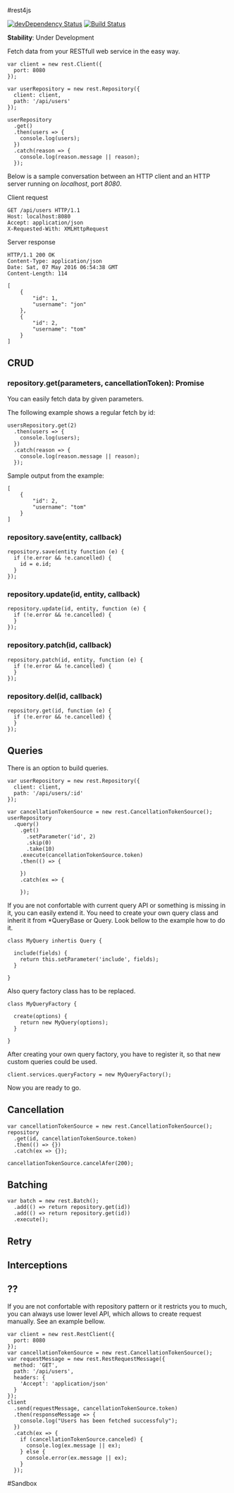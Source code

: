 #rest4js

[![devDependency Status](https://david-dm.org/gedbac/rest4js/dev-status.svg)](https://david-dm.org/gedbac/rest4js#info=devDependencies)
[![Build Status](https://secure.travis-ci.org/gedbac/rest4js.svg)](http://travis-ci.org/gedbac/rest4js)

__Stability__: Under Development

Fetch data from your RESTfull web service in the easy way.

    var client = new rest.Client({
      port: 8080
    });

    var userRepository = new rest.Repository({
      client: client,
      path: '/api/users'
    });

    userRepository
      .get()
      .then(users => {
        console.log(users);
      })
      .catch(reason => {
        console.log(reason.message || reason);
      });

Below is a sample conversation between an HTTP client and an HTTP server running on *localhost*, port *8080*.

Client request

    GET /api/users HTTP/1.1
    Host: localhost:8080
    Accept: application/json
    X-Requested-With: XMLHttpRequest

Server response

    HTTP/1.1 200 OK
    Content-Type: application/json
    Date: Sat, 07 May 2016 06:54:38 GMT
    Content-Length: 114

    [
        {
            "id": 1,
            "username": "jon"
        },
        {
            "id": 2,
            "username": "tom"
        }
    ]

## CRUD

### repository.get(parameters, cancellationToken): Promise

You can easily fetch data by given parameters.

The following example shows a regular fetch by id:

    usersRepository.get(2)
      .then(users => {
        console.log(users);
      })
      .catch(reason => {
        console.log(reason.message || reason);
      });

Sample output from the example:

    [
        {
            "id": 2,
            "username": "tom"
        }
    ]

### repository.save(entity, callback)

    repository.save(entity function (e) {
      if (!e.error && !e.cancelled) {
        id = e.id;
      }
    });

### repository.update(id, entity, callback)

    repository.update(id, entity, function (e) {
      if (!e.error && !e.cancelled) {
      }
    });

### repository.patch(id, callback)

    repository.patch(id, entity, function (e) {
      if (!e.error && !e.cancelled) {
      }
    });

### repository.del(id, callback)

    repository.get(id, function (e) {
      if (!e.error && !e.cancelled) {
      }
    });

## Queries

There is an option to build queries.

    var userRepository = new rest.Repository({
      client: client,
      path: '/api/users/:id'
    });

    var cancellationTokenSource = new rest.CancellationTokenSource();
    userRepository
      .query()
        .get()
          .setParameter('id', 2)
          .skip(0)
          .take(10)
        .execute(cancellationTokenSource.token)
        .then(() => {

        })
        .catch(ex => {

        });

If you are not confortable with current query API or something is missing in it, you can easily extend it.
You need to create your own query class and inherit it from *QueryBase or Query. Look bellow to the example how to do it.

    class MyQuery inhertis Query {

      include(fields) {
        return this.setParameter('include', fields);
      }

    }

Also query factory class has to be replaced.

    class MyQueryFactory {

      create(options) {
        return new MyQuery(options);
      }

    }

After creating your own query factory, you have to register it, so that new custom queries could be used.

    client.services.queryFactory = new MyQueryFactory();

Now you are ready to go.

## Cancellation

    var cancellationTokenSource = new rest.CancellationTokenSource();
    repository
      .get(id, cancellationTokenSource.token)
      .then(() => {})
      .catch(ex => {});

    cancellationTokenSource.cancelAfer(200);

## Batching

    var batch = new rest.Batch();
      .add(() => return repository.get(id))
      .add(() => return repository.get(id))
      .execute();

## Retry

## Interceptions

## ??

If you are not confortable with repository pattern or it restricts you to much, you can
always use lower level API, which allows to create request manually. See an example
bellow.

    var client = new rest.RestClient({
      port: 8080
    });
    var cancellationTokenSource = new rest.CancellationTokenSource();
    var requestMessage = new rest.RestRequestMessage({
      method: 'GET',
      path: '/api/users',
      headers: {
        'Accept': 'application/json'
      }
    });
    client
      .send(requestMessage, cancellationTokenSource.token)
      .then(responseMessage => {
        console.log("Users has been fetched successfuly");
      })
      .catch(ex => {
        if (cancellationTokenSource.canceled) {
          console.log(ex.message || ex);
        } else {
          console.error(ex.message || ex);
        }
      });

#Sandbox